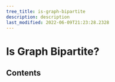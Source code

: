 ```yaml
---
tree_title: is-graph-bipartite
description: description
last_modified: 2022-06-09T21:23:28.2328
---
```


# Is Graph Bipartite?

## Contents
